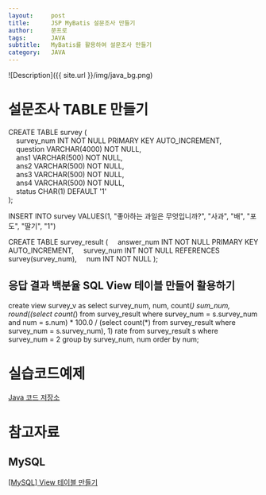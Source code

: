 ```yaml
---
layout:     post
title:      JSP MyBatis 설문조사 만들기
author:     쭌프로
tags:       JAVA
subtitle:   MyBatis를 활용하여 설문조사 만들기
category:   JAVA
---
```


<!-- Start Writing Below in Markdown -->

![Description]({{ site.url }}/img/java_bg.png)

# 설문조사 TABLE 만들기

CREATE TABLE survey ( <br/>
&nbsp;&nbsp;&nbsp; survey_num INT NOT NULL PRIMARY KEY AUTO_INCREMENT, <br/>
&nbsp;&nbsp;&nbsp; question VARCHAR(4000) NOT NULL, <br/>
&nbsp;&nbsp;&nbsp; ans1 VARCHAR(500) NOT NULL, <br/>
&nbsp;&nbsp;&nbsp; ans2 VARCHAR(500) NOT NULL, <br/>
&nbsp;&nbsp;&nbsp; ans3 VARCHAR(500) NOT NULL, <br/>
&nbsp;&nbsp;&nbsp; ans4 VARCHAR(500) NOT NULL, <br/>
&nbsp;&nbsp;&nbsp; status CHAR(1) DEFAULT '1' <br/>
);

INSERT INTO survey VALUES(1, "좋아하는 과일은 무엇입니까?", "사과", "배", "포도", "딸기", "1")

CREATE TABLE survey_result (
&nbsp;&nbsp;&nbsp; answer_num INT NOT NULL PRIMARY KEY AUTO_INCREMENT,
&nbsp;&nbsp;&nbsp; survey_num INT NOT NULL REFERENCES survey(survey_num),
&nbsp;&nbsp;&nbsp; num INT NOT NULL
);

## 응답 결과 백분율 SQL View 테이블 만들어 활용하기

create view survey_v as
select survey_num, num, count(*) sum_num,
	round((select count(*) from survey_result
		where survey_num = s.survey_num and num = s.num) * 100.0 /
		(select count(*) from survey_result
		where survey_num = s.survey_num), 1) rate
from survey_result s
where survey_num = 2
group by survey_num, num
order by num;


# 실습코드예제

<a href="https://github.com/alalstjr/Java-study/tree/master/190520-MyBatis%ED%99%9C%EC%9A%A9%20%EB%A9%94%EB%AA%A8%EC%9E%91%EC%84%B1%20%EC%98%88%EC%A0%9C%20%EC%BD%94%EB%93%9C">Java 코드 저장소</a>

# 참고자료

## MySQL
<a href="https://m.blog.naver.com/PostView.nhn?blogId=seilius&logNo=130165456506&proxyReferer=https%3A%2F%2Fwww.google.com%2F">[MySQL] View 테이블 만들기 </a>

